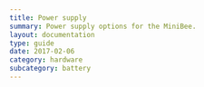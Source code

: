 ```yaml
---
title: Power supply
summary: Power supply options for the MiniBee.
layout: documentation
type: guide
date: 2017-02-06
category: hardware
subcategory: battery
---
```


